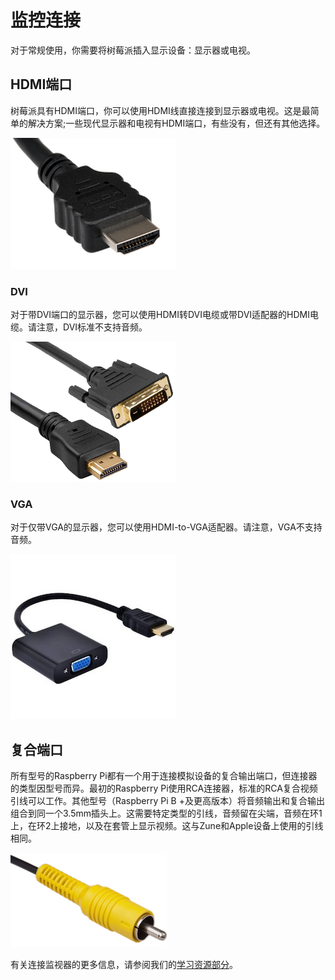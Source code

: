 # 监控连接

对于常规使用，你需要将树莓派插入显示设备：显示器或电视。

## HDMI端口

树莓派具有HDMI端口，你可以使用HDMI线直接连接到显示器或电视。这是最简单的解决方案;一些现代显示器和电视有HDMI端口，有些没有，但还有其他选择。

![HDMI线](images/hdmi_connector.png)

### DVI

对于带DVI端口的显示器，您可以使用HDMI转DVI电缆或带DVI适配器的HDMI电缆。请注意，DVI标准不支持音频。

![DVI-HDMI线](images/dvi_hdmi_cable.png)   

### VGA

对于仅带VGA的显示器，您可以使用HDMI-to-VGA适配器。请注意，VGA不支持音频。

![VGA-HDMI适配器](images/hdmi-vga.jpeg)   

## 复合端口

所有型号的Raspberry Pi都有一个用于连接模拟设备的复合输出端口，但连接器的类型因型号而异。最初的Raspberry Pi使用RCA连接器，标准的RCA复合视频引线可以工作。其他型号（Raspberry Pi B +及更高版本）将音频输出和复合输出组合到同一个3.5mm插头上。这需要特定类型的引线，音频留在尖端，音频在环1上，在环2上接地，以及在套管上显示视频。这与Zune和Apple设备上使用的引线相同。

![RCA线](images/rca_connector.png)   

有关连接监视器的更多信息，请参阅我们的[学习资源部分](https://www.raspberrypi.org/learning/hardware-guide/equipment/)。

